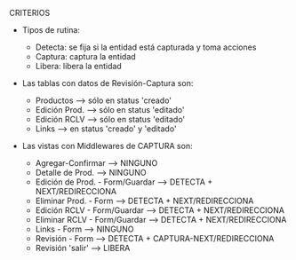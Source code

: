 CRITERIOS
- Tipos de rutina:
	- Detecta: se fija si la entidad está capturada y toma acciones
	- Captura: captura la entidad
	- Libera: libera la entidad

- Las tablas con datos de Revisión-Captura son:
	- Productos		--> sólo en status 'creado'
	- Edición Prod.	--> sólo en status 'editado'
	- Edición RCLV	--> sólo en status 'editado'
	- Links			--> en status 'creado' y 'editado'

- Las vistas con Middlewares de CAPTURA son:
	- Agregar-Confirmar					--> NINGUNO
	- Detalle de Prod.					--> NINGUNO
	- Edición de Prod. - Form/Guardar	--> DETECTA + NEXT/REDIRECCIONA
	- Eliminar Prod. - Form				--> DETECTA + NEXT/REDIRECCIONA
	- Edición RCLV - Form/Guardar		--> DETECTA + NEXT/REDIRECCIONA
	- Eliminar RCLV - Form/Guardar		--> DETECTA + NEXT/REDIRECCIONA
	- Links - Form						--> NINGUNO
	- Revisión - Form					--> DETECTA + CAPTURA-NEXT/REDIRECCIONA
	- Revisión 'salir'					--> LIBERA
